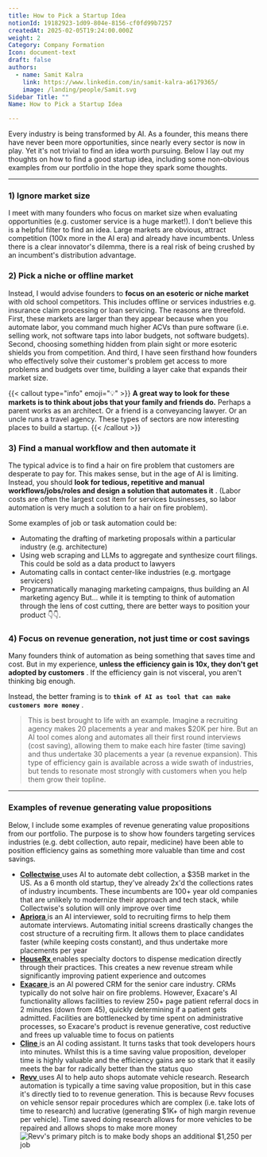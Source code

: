 ```yaml
---
title: How to Pick a Startup Idea
notionId: 19182923-1d09-804e-8156-cf0fd99b7257
createdAt: 2025-02-05T19:24:00.000Z
weight: 2
Category: Company Formation
Icon: document-text
draft: false
authors:
  - name: Samit Kalra
    link: https://www.linkedin.com/in/samit-kalra-a6179365/
    image: /landing/people/Samit.svg
Sidebar Title: ""
Name: How to Pick a Startup Idea

---
```




Every industry is being transformed by AI. As a founder, this means there have never been more opportunities, since nearly every sector is now in play. Yet it's not trivial to find an idea worth pursuing. Below I lay out my thoughts on how to find a good startup idea, including some non-obvious examples from our portfolio in the hope they spark some thoughts.

---


### 1) Ignore market size


I meet with many founders who focus on market size when evaluating opportunities (e.g. customer service is a huge market!). I don't believe this is a helpful filter to find an idea. Large markets are obvious, attract competition (100x more in the AI era) and already have incumbents. Unless there is a clear innovator's dilemma, there is a real risk of being crushed by an incumbent's distribution advantage.

###  **2) Pick a niche or offline market** 


Instead, I would advise founders to  **focus on an esoteric or niche market**  with old school competitors. This includes offline or services industries e.g. insurance claim processing or loan servicing. The reasons are threefold. First, these markets are larger than they appear because when you automate labor, you command much higher ACVs than pure software (i.e. selling work, not software taps into labor budgets, not software budgets). Second, choosing something hidden from plain sight or more esoteric shields you from competition. And third, I have seen firsthand how founders who effectively solve their customer's problem get access to more problems and budgets over time, building a layer cake that expands their market size.

{{< callout type="info" emoji="💡" >}}
 **A great way to look for these markets is to think about jobs that your family and friends do.**  Perhaps a parent works as an architect. Or a friend is a conveyancing lawyer. Or an uncle runs a travel agency. These types of sectors are now interesting places to build a startup.
{{< /callout >}}


###  **3) Find a manual workflow and then automate it** 


The typical advice is to find a hair on fire problem that customers are desperate to pay for. This makes sense, but in the age of AI is limiting. Instead, you should  **look for tedious, repetitive and manual workflows/jobs/roles and design a solution that automates it** . (Labor costs are often the largest cost item for services businesses, so labor automation is very much a solution to a hair on fire problem). 

Some examples of job or task automation could be: 

- Automating the drafting of marketing proposals within a particular industry (e.g. architecture)
- Using web scraping and LLMs to aggregate and synthesize court filings. This could be sold as a data product to lawyers
- Automating calls in contact center-like industries (e.g. mortgage servicers)
- Programmatically managing marketing campaigns, thus building an AI marketing agency
But… while it is tempting to think of automation through the lens of cost cutting, there are better ways to position your product 👇👇.

###  **4) Focus on revenue generation, not just time or cost savings** 


Many founders think of automation as being something that saves time and cost. But in my experience,  **unless the efficiency gain is 10x, they don't get adopted by customers** . If the efficiency gain is not visceral, you aren't thinking big enough.

Instead, the better framing is to  **`think of AI as tool that can make customers more money`** .

> This is best brought to life with an example. Imagine a recruiting agency makes 20 placements a year and makes $20K per hire. But an AI tool comes along and automates all their first round interviews (cost saving), allowing them to make each hire faster (time saving) and thus undertake 30 placements a year (a revenue expansion). This type of efficiency gain is available across a wide swath of industries, but tends to resonate most strongly with customers when you help them grow their topline. 


---


###  **Examples of revenue generating value propositions** 


Below, I include some examples of revenue generating value propositions from our portfolio. The purpose is to show how founders targeting services industries (e.g. debt collection, auto repair, medicine) have been able to position efficiency gains as something more valuable than time and cost savings.

- [ **Collectwise** ](https://collectwise.com/) uses AI to automate debt collection, a $35B market in the US. As a 6 month old startup, they've already 2x'd the collections rates of industry incumbents. These incumbents are 100+ year old companies that are unlikely to modernize their approach and tech stack, while Collectwise's solution will only improve over time
- [ **Apriora** ](https://www.apriora.ai/) is an AI interviewer, sold to recruiting firms to help them automate interviews. Automating initial screens drastically changes the cost structure of a recruiting firm. It allows them to place candidates faster (while keeping costs constant), and thus undertake more placements per year
- [ **HouseRx** ](https://houserx.com/) enables specialty doctors to dispense medication directly through their practices. This creates a new revenue stream while significantly improving patient experience and outcomes
- [ **Exacare** ](https://www.exacare.com/) is an AI powered CRM for the senior care industry. CRMs typically do not solve hair on fire problems. However, Exacare's AI functionality allows facilities to review 250+ page patient referral docs in 2 minutes (down from 45), quickly determining if a patient gets admitted. Facilities are bottlenecked by time spent on administrative processes, so Exacare's product is revenue generative, cost reductive and frees up valuable time to focus on patients
- [ **Cline** ](https://cline.bot/) is an AI coding assistant. It turns tasks that took developers hours into minutes. Whilst this is a time saving value proposition, developer time is highly valuable and the efficiency gains are so stark that it easily meets the bar for radically better than the status quo
- [ **Revv** ](https://www.revvhq.com/) uses AI to help auto shops automate vehicle research. Research automation is typically a time saving value proposition, but in this case it's directly tied to to revenue generation. This is because Revv focuses on vehicle sensor repair procedures which are complex (i.e. take lots of time to research) and lucrative (generating $1K+ of high margin revenue per vehicle). Time saved doing research allows for more vehicles to be repaired and allows shops to make more money
![Revv's primary pitch is to make body shops an additional $1,250 per job](https://prod-files-secure.s3.us-west-2.amazonaws.com/52e751b5-230f-4649-8c4e-0224e58da4f9/370e296b-f1ec-4862-970d-c6e37079c7a0/Screen_Shot_2025-02-02_at_1.08.01_PM.png?X-Amz-Algorithm=AWS4-HMAC-SHA256&X-Amz-Content-Sha256=UNSIGNED-PAYLOAD&X-Amz-Credential=ASIAZI2LB466QFEWLQBP%2F20251005%2Fus-west-2%2Fs3%2Faws4_request&X-Amz-Date=20251005T152042Z&X-Amz-Expires=3600&X-Amz-Security-Token=IQoJb3JpZ2luX2VjENv%2F%2F%2F%2F%2F%2F%2F%2F%2F%2FwEaCXVzLXdlc3QtMiJGMEQCIA44cWcPMl9SLBY6Mk5UmLwu%2BFFDsDk2W101q1z6tH1XAiBpSq80w8UmFPff5iVVS31neSSFPtluflk3O7kzuEUPGSr%2FAwh0EAAaDDYzNzQyMzE4MzgwNSIMwm5OXbDLJM%2F1nYENKtwDLzQcYQwzQCm61B2whS5LMcnvllj3CuKzzP1RHajjlKUf2yHgZhqFF5KFGOtfIQG2vRfAv07c0EdMxIGlbz3VROyo6zmyifrFZizbIf1GADh423n4KbLcqpdbD%2BsFSfzZyGh6%2BMLN5RFkd8%2B9Ifvqq4%2F8I%2FYL8GDhNZrXoYYW39H3eE9JCUyMrelaLJkw1gbAsO5IEvqebkYmYRkz1Vl592j52INtBx3Kf63x%2BIyVNlnK15UleIlE7YcPEsOvhkT6JLK%2Fy%2Bfv%2FICokxMfGEadR6EFFJJwlc3Xq4moeH46bjhe%2B9v5K2ImBoOUGQhJsxLqznf0MWIJw5RRi4eRVXwz3zLA5X6waKN%2BU2EHm39usxJfoJ%2FBV4HjeXYrxw8nIQ5zyrnPwc0gn6SskBWaU3ZZmcbCKu6E0LGz2CGs5mP5od0d2tv7dfwRu%2F7MS%2BN%2Bt3k9hbUTei%2BQvQseIb5%2BoKc3jAVLi1OnH9ylJdQ1uTfQKmHbfJ9Nc%2FYAp0znuGJrTp%2BYzSKuMCUG3rV%2FjNuuKRt9zkHl4YHta14MkCy7ORvJjX6lYzL%2F6gbEeIzxXPKxM%2FWaWTZN9OE4U5VabYQWNueYytgVaf2r7S8NNq%2Fur3KfrY%2BlQqzd1Z0CRAJoG6kwuJ6JxwY6pgGGXGWoUp%2B%2B4NgQzG9EJ%2FLuqc%2FNnyiKv6OZk27SajK0HiOWTjCZnOy7x4yiqCSWTayCw0XjMe%2BZviPLkigfc5ftvivf6y%2BBhViHW8IbGovIPWCwn7IWv5u1isBcSHaduj6fXaGAOYJlJHLiWfrk2uM3m41Vwex4DRcFXHOyKDEG%2Bcmz3qd803WIDQGuGlQ7WCSrUAYPSVx9irn9YZ2u7b0OQNHZ7rx6&X-Amz-Signature=d6734d593bfc1a324454795173c2ee60bb60a97a5f00d82ff679577ee17530c3&X-Amz-SignedHeaders=host&x-amz-checksum-mode=ENABLED&x-id=GetObject)

